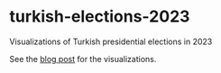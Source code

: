 # turkish-elections-2023
Visualizations of Turkish presidential elections in 2023

See the [blog post](https://ayhan.phd/blog/2023-05-18%202023%20turkish%20election%20results/) for the visualizations.
